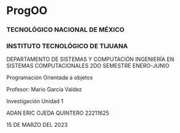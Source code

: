 # ProgOO


### TECNOLÓGICO NACIONAL DE MÉXICO
### INSTITUTO TECNOLÓGICO DE TIJUANA

DEPARTAMENTO DE SISTEMAS Y COMPUTACIÓN
INGENIERÍA EN SISTEMAS COMPUTACIONALES
2DO SEMESTRE ENERO-JUNIO

Programación Orientada a objetos

Profesor: Mario García Valdez

Investigación Unidad 1

ADAN ERIC OJEDA QUINTERO
22211625


15 DE MARZO DEL 2023



